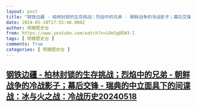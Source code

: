 ```yaml
---
layout: post
title: "钢铁边疆 - 柏林封锁的生存挑战；烈焰中的兄弟 - 朝鲜战争的冷战影子；幕后交锋 - 瑞典的中立面具下的间谍战：冰与火之战：冷战历史20240518"
date: 2024-05-18T17:55:46.000Z
author: 明鏡歷史台
from: https://www.youtube.com/watch?v=iOeSgBEW3-I
tags: [ 明鏡歷史台 ]
comments: True
categories: [ 明鏡歷史台 ]
---
```

<!--1716054946000-->
[钢铁边疆 - 柏林封锁的生存挑战；烈焰中的兄弟 - 朝鲜战争的冷战影子；幕后交锋 - 瑞典的中立面具下的间谍战：冰与火之战：冷战历史20240518](https://www.youtube.com/watch?v=iOeSgBEW3-I)
------

<div>

</div>
